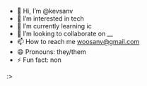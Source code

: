 - 👋 Hi, I’m @kevsanv
- 👀 I’m interested in tech
- 🌱 I’m currently learning ic
- 💞️ I’m looking to collaborate on __
- 📫 How to reach me woosanv@gmail.com
- 😄 Pronouns: they/them
- ⚡ Fun fact: non

:>
